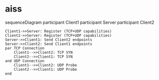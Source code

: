 # aiss

sequenceDiagram
    participant Client1
    participant Server
    participant Client2
    
    Client1->>Server: Register (TCP+UDP capabilities)
    Client2->>Server: Register (TCP+UDP capabilities)
    Server->>Client1: Send Client2 endpoints
    Server->>Client2: Send Client1 endpoints
    par TCP Connection
        Client1-->>Client2: TCP SYN
        Client2-->>Client1: TCP SYN
    and UDP Connection
        Client1-->>Client2: UDP Probe
        Client2-->>Client1: UDP Probe
    end
